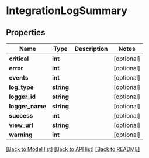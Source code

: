 # IntegrationLogSummary

## Properties
Name | Type | Description | Notes
------------ | ------------- | ------------- | -------------
**critical** | **int** |  | [optional] 
**error** | **int** |  | [optional] 
**events** | **int** |  | [optional] 
**log_type** | **string** |  | [optional] 
**logger_id** | **string** |  | [optional] 
**logger_name** | **string** |  | [optional] 
**success** | **int** |  | [optional] 
**view_url** | **string** |  | [optional] 
**warning** | **int** |  | [optional] 

[[Back to Model list]](../README.md#documentation-for-models) [[Back to API list]](../README.md#documentation-for-api-endpoints) [[Back to README]](../README.md)


